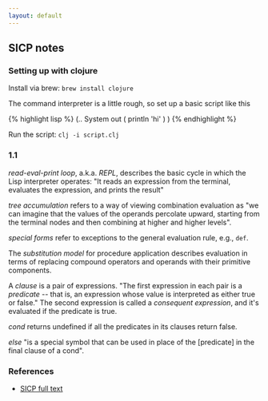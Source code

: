 ```yaml
---
layout: default
---
```


## SICP notes

### Setting up with clojure

Install via brew: `brew install clojure`

The command interpreter is a little rough, so set up a basic script like this

{% highlight lisp %}
(..
  System out (
    println 'hi'
  )
)
{% endhighlight %}

Run the script: `clj -i script.clj`

### 1.1

_read-eval-print loop_, a.k.a. _REPL_, describes the basic cycle in which the Lisp interpreter operates: "It reads an expression from the terminal, evaluates the expression, and prints the result"

_tree accumulation_ refers to a way of viewing combination evaluation as "we can imagine that the values of the operands percolate upward, starting from the terminal nodes and then combining at higher and higher levels".

_special forms_ refer to exceptions to the general evaluation rule, e.g., `def`.

The _substitution model_ for procedure application describes evaluation in terms of replacing compound operators and operands with their primitive components.

A _clause_ is a pair of expressions. "The first expression in each pair is a _predicate_ -- that is, an expression whose value is interpreted as either true or false." The second expression is called a _consequent expression_, and it's evaluated if the predicate is true.

_cond_ returns undefined if all the predicates in its clauses return false.

_else_ "is a special symbol that can be used in place of the [predicate] in the final clause of a cond".

### References

* [SICP full text](http://mitpress.mit.edu/sicp/full-text/book/book.html)